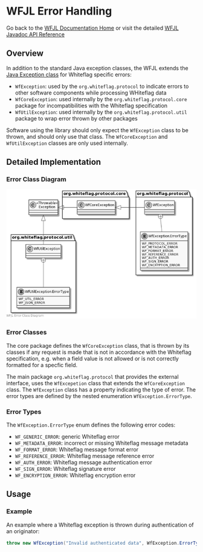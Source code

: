 # WFJL Error Handling

Go back to the [WFJL Documentation Home](../index.md) or visit
the detailed [WFJL Javadoc API Reference](../javadoc/index.html)

## Overview

In addition to the standard Java exception classes, the WFJL extends the
[Java Exception class](https://docs.oracle.com/javase/8/docs/api/java/lang/Exception.html)
for Whiteflag specific errors:

* `WfException`: used by the `org.whiteflag.protocol` to indicate errors to other software components while processing WHiteflag data
* `WfCoreException`: used internally by the `org.whiteflag.protocol.core` package for incompatibilities with the Whiteflag specification
* `WfUtilException`: used internally by the `org.whiteflag.protocol.util` package to wrap error thrown by other packages

Software using the library should only expect the `WfException` class to be
thrown, and should only use that class. The `WfCoreException` and
`WfUtilException` classes are only used internally.

## Detailed Implementation

### Error Class Diagram

![WFJL Error Class Diagram](../uml/errors.png)

### Error Classes

The core package defines the `WfCoreException` class, that is thrown by its
classes if any request is made that is not in accordance with the Whiteflag
specification, e.g. when a field value is not allowed or is not correctly
formatted for a specfic field.

The main package `org.whiteflag.protocol` that provides the external interface,
uses the `WfExcepetion` class that extends the `WfCoreException` class. The
`WfException` class has a property indicating the type of error. The error
types are defined by the nested enumeration `WfException.ErrorType`.

### Error Types

The `WfException.ErrorType` enum defines the following error codes:

* `WF_GENERIC_ERROR`: generic Whiteflag error
* `WF_METADATA_ERROR`: incorrect or missing Whiteflag message metadata
* `WF_FORMAT_ERROR`: Whiteflag message format error
* `WF_REFERENCE_ERROR`: Whiteflag message reference error
* `WF_AUTH_ERROR`: Whiteflag message authentication error
* `WF_SIGN_ERROR`: Whiteflag signature error
* `WF_ENCRYPTION_ERROR`: Whiteflag encryption error

## Usage

### Example

An example where a Whiteflag exception is thrown during authentication
of an originator:

```java
throw new WfException("Invalid authenticated data", WfException.ErrorType.WF_AUTH_ERROR);
```
